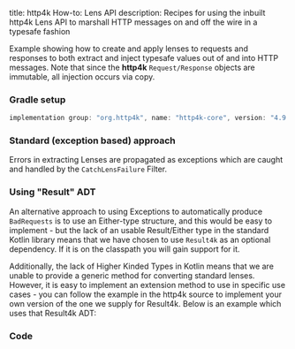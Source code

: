 title: http4k How-to: Lens API
description: Recipes for using the inbuilt http4k Lens API to marshall HTTP messages on and off the wire in a typesafe fashion

Example showing how to create and apply lenses to requests and responses to both extract and inject typesafe values out of and into HTTP messages. Note that since the **http4k** `Request/Response` objects are immutable, all injection occurs via copy.

### Gradle setup

```groovy
implementation group: "org.http4k", name: "http4k-core", version: "4.9.1.0"
```

### Standard (exception based) approach [<img class="octocat"/>](https://github.com/http4k/http4k/blob/master/src/docs/cookbook/typesafe_http_requests_with_lenses/example.kt)
Errors in extracting Lenses are propagated as exceptions which are caught and handled by the `CatchLensFailure` Filter.

<script src="https://gist-it.appspot.com/https://github.com/http4k/http4k/blob/master/src/docs/cookbook/typesafe_http_requests_with_lenses/example.kt"></script>

### Using "Result" ADT
An alternative approach to using Exceptions to automatically produce `BadRequests` is to use an Either-type structure, and this would be easy to implement - but the lack of an usable Result/Either type in the standard Kotlin library means that we have chosen to use `Result4k` as an optional dependency. If it is on the classpath you will gain support for it.

Additionally, the lack of Higher Kinded Types in Kotlin means that we are unable to provide a generic method for converting standard lenses. However, it is easy to implement an extension method to use in specific use cases - you can follow the example in the http4k source to implement your own version of the one we supply for Result4k. Below is an example which uses that Result4k ADT:

### Code [<img class="octocat"/>](https://github.com/http4k/http4k/blob/master/src/docs/cookbook/typesafe_http_requests_with_lenses/example_result4k.kt)

<script src="https://gist-it.appspot.com/https://github.com/http4k/http4k/blob/master/src/docs/cookbook/typesafe_http_requests_with_lenses/example_result4k.kt"></script>

